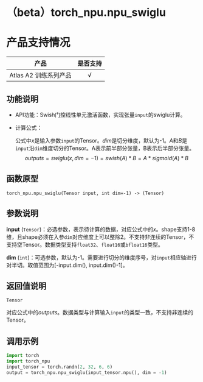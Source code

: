 # （beta）torch\_npu.npu\_swiglu

# 产品支持情况

| 产品                                                         | 是否支持 |
| ------------------------------------------------------------ | :------: |
|<term>Atlas A2 训练系列产品</term> | √   |

## 功能说明

-   API功能：Swish门控线性单元激活函数，实现张量`input`的swiglu计算。

-   计算公式：

     公式中$x$是输入参数`input`的Tensor。$dim$是切分维度，默认为-1。$A$和$B$是`input`沿`dim`维度切分的Tensor。A表示前半部分张量，B表示后半部分张量。
    $$
    outputs=swiglu(x,dim=-1)=swish(A)*B=A*sigmoid(A)*B
    $$

## 函数原型

```
torch_npu.npu_swiglu(Tensor input, int dim=-1) -> (Tensor)
```

## 参数说明

**input** (`Tensor`)：必选参数，表示待计算的数据，对应公式中的$x$。shape支持1-8维，且shape必须在入参`dim`对应维度上可以整除2。不支持非连续的Tensor，不支持空Tensor。数据类型支持`float32`、`float16`或`bfloat16`类型。

**dim** (`int`)：可选参数，默认为-1。需要进行切分的维度序号，对`input`相应轴进行对半切。取值范围为\[-input.dim\(\), input.dim\(\)-1\]。

## 返回值说明
`Tensor`

对应公式中的$outputs$。数据类型与计算输入`input`的类型一致，不支持非连续的Tensor。

## 调用示例

```python
import torch
import torch_npu
input_tensor = torch.randn(2, 32, 6, 6)
output = torch_npu.npu_swiglu(input_tensor.npu(), dim = -1)
```

